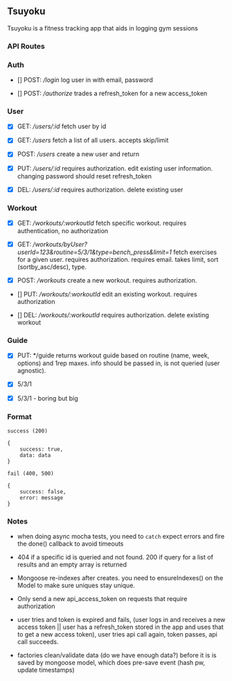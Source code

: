 ## Tsuyoku ##

Tsuyoku is a fitness tracking app that aids in logging gym sessions

### API Routes ###

### Auth ##

- [] POST: */login*
log user in with email, password

- [] POST: */authorize*
trades a refresh_token for a new access_token

### User ###

- [x] GET: */users/:id*
fetch user by id

- [x] GET: */users* 
fetch a list of all users. accepts skip/limit

- [x] POST: */users*
create a new user and return

- [x] PUT: */users/:id*
requires authorization. edit existing user information. changing password should reset refresh_token

- [x] DEL: */users/:id*
requires authorization. delete existing user

### Workout ###

- [X] GET: */workouts/:workoutId*
fetch specific workout. requires authentication, no authorization

- [X] GET: */workouts/byUser?userId=123&routine=5/3/1&type=bench_press&limit=1*
fetch exercises for a given user. requires authorization. requires email. takes limit, sort (sortby_asc/desc), type.

- [X] POST: */workouts*
create a new workout. requires authorization.

- [] PUT: */workouts/:workoutId*
edit an existing workout. requires authorization

- [] DEL: */workouts/:workoutId*
requires authorization. delete existing workout

### Guide ###

- [x] PUT: */guide
returns workout guide based on routine (name, week, options) and 1rep maxes. info should be passed in, is not queried (user agnostic).

- [x] 5/3/1
- [x] 5/3/1 - boring but big

### Format ###

`success (200)`

```
{
    success: true,
    data: data
}
```

`fail (400, 500)`

```
{
    success: false,
    error: message
}
```

### Notes ###
- when doing async mocha tests, you need to `catch` expect errors and fire the done() callback to avoid timeouts

- 404 if a specific id is queried and not found. 200 if query for a list of results and an empty array is returned

- Mongoose re-indexes after creates. you need to ensureIndexes() on the Model to make sure uniques stay unique.

- Only send a new api_access_token on requests that require authorization

- user tries and token is expired and fails, (user logs in and receives a new access token || user has a refresh_token stored in the app and uses that to get a new access token), user tries api call again, token passes, api call succeeds.

- factories clean/validate data (do we have enough data?) before it is is saved by mongoose model, which does pre-save event (hash pw, update timestamps)